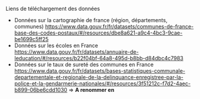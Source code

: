 Liens de téléchargement des données
- Données sur la cartographie de france (région, départements, communes) 
	https://www.data.gouv.fr/fr/datasets/communes-de-france-base-des-codes-postaux/#/resources/dbe8a621-a9c4-4bc3-9cae-be1699c5ff25
- Données sur les écoles en France
	https://www.data.gouv.fr/fr/datasets/annuaire-de-leducation/#/resources/b22f04bf-64a8-495d-b8bb-d84dbc4c7983
- Données sur le taux de sureté des communes en France
	https://www.data.gouv.fr/fr/datasets/bases-statistiques-communale-departementale-et-regionale-de-la-delinquance-enregistree-par-la-police-et-la-gendarmerie-nationales/#/resources/3f51212c-f7d2-4aec-b899-06be6cdd1030 => **A renommer en <taux-de-criminalite>**
